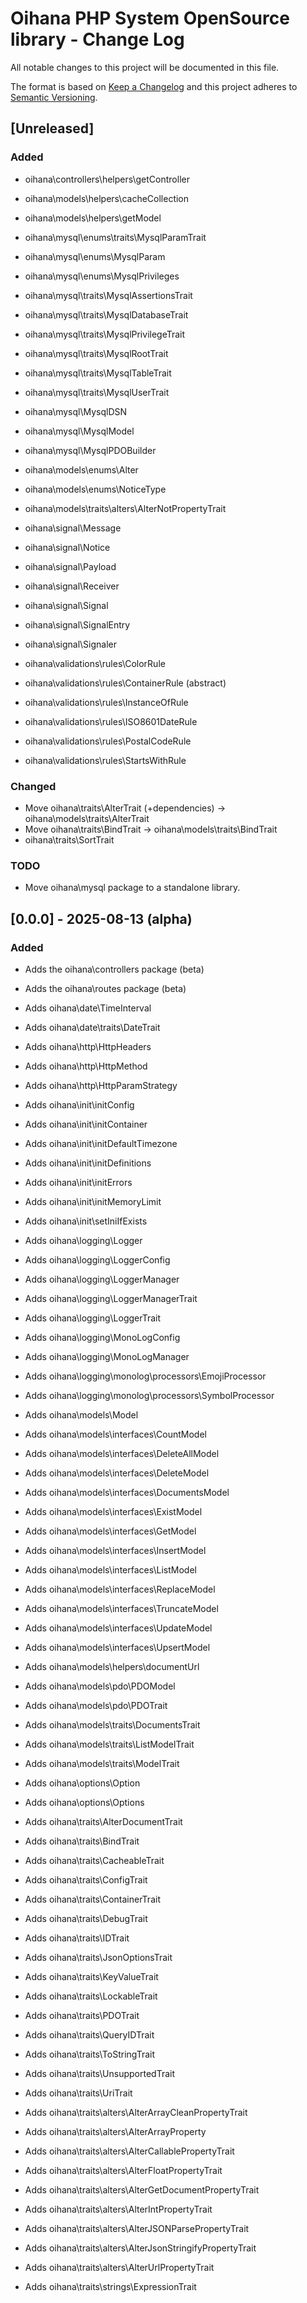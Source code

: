 # Oihana PHP System OpenSource library - Change Log

All notable changes to this project will be documented in this file.

The format is based on [Keep a Changelog](http://keepachangelog.com/) and this project adheres to [Semantic Versioning](http://semver.org/).

## [Unreleased]

### Added

- oihana\controllers\helpers\getController

- oihana\models\helpers\cacheCollection
- oihana\models\helpers\getModel

- oihana\mysql\enums\traits\MysqlParamTrait
- oihana\mysql\enums\MysqlParam
- oihana\mysql\enums\MysqlPrivileges
- oihana\mysql\traits\MysqlAssertionsTrait
- oihana\mysql\traits\MysqlDatabaseTrait
- oihana\mysql\traits\MysqlPrivilegeTrait
- oihana\mysql\traits\MysqlRootTrait
- oihana\mysql\traits\MysqlTableTrait
- oihana\mysql\traits\MysqlUserTrait
- oihana\mysql\MysqlDSN
- oihana\mysql\MysqlModel
- oihana\mysql\MysqlPDOBuilder

- oihana\models\enums\Alter
- oihana\models\enums\NoticeType
- oihana\models\traits\alters\AlterNotPropertyTrait

- oihana\signal\Message
- oihana\signal\Notice
- oihana\signal\Payload
- oihana\signal\Receiver
- oihana\signal\Signal
- oihana\signal\SignalEntry
- oihana\signal\Signaler

- oihana\validations\rules\ColorRule
- oihana\validations\rules\ContainerRule (abstract)
- oihana\validations\rules\InstanceOfRule
- oihana\validations\rules\ISO8601DateRule
- oihana\validations\rules\PostalCodeRule
- oihana\validations\rules\StartsWithRule

### Changed

- Move oihana\traits\AlterTrait (+dependencies) -> oihana\models\traits\AlterTrait
- Move oihana\traits\BindTrait -> oihana\models\traits\BindTrait
- oihana\traits\SortTrait

### TODO

  - Move oihana\mysql package to a standalone library.

## [0.0.0] - 2025-08-13 (alpha)

### Added

- Adds the oihana\controllers package (beta)
- Adds the oihana\routes package (beta)

- Adds oihana\date\TimeInterval
- Adds oihana\date\traits\DateTrait

- Adds oihana\http\HttpHeaders
- Adds oihana\http\HttpMethod
- Adds oihana\http\HttpParamStrategy

- Adds oihana\init\initConfig
- Adds oihana\init\initContainer
- Adds oihana\init\initDefaultTimezone
- Adds oihana\init\initDefinitions
- Adds oihana\init\initErrors
- Adds oihana\init\initMemoryLimit
- Adds oihana\init\setIniIfExists

- Adds oihana\logging\Logger
- Adds oihana\logging\LoggerConfig
- Adds oihana\logging\LoggerManager
- Adds oihana\logging\LoggerManagerTrait
- Adds oihana\logging\LoggerTrait
- Adds oihana\logging\MonoLogConfig
- Adds oihana\logging\MonoLogManager
- Adds oihana\logging\monolog\processors\EmojiProcessor
- Adds oihana\logging\monolog\processors\SymbolProcessor

- Adds oihana\models\Model
- Adds oihana\models\interfaces\CountModel
- Adds oihana\models\interfaces\DeleteAllModel
- Adds oihana\models\interfaces\DeleteModel
- Adds oihana\models\interfaces\DocumentsModel
- Adds oihana\models\interfaces\ExistModel
- Adds oihana\models\interfaces\GetModel
- Adds oihana\models\interfaces\InsertModel
- Adds oihana\models\interfaces\ListModel
- Adds oihana\models\interfaces\ReplaceModel
- Adds oihana\models\interfaces\TruncateModel
- Adds oihana\models\interfaces\UpdateModel
- Adds oihana\models\interfaces\UpsertModel
- Adds oihana\models\helpers\documentUrl
- Adds oihana\models\pdo\PDOModel
- Adds oihana\models\pdo\PDOTrait
- Adds oihana\models\traits\DocumentsTrait
- Adds oihana\models\traits\ListModelTrait
- Adds oihana\models\traits\ModelTrait

- Adds oihana\options\Option
- Adds oihana\options\Options

- Adds oihana\traits\AlterDocumentTrait
- Adds oihana\traits\BindTrait
- Adds oihana\traits\CacheableTrait
- Adds oihana\traits\ConfigTrait
- Adds oihana\traits\ContainerTrait
- Adds oihana\traits\DebugTrait
- Adds oihana\traits\IDTrait
- Adds oihana\traits\JsonOptionsTrait
- Adds oihana\traits\KeyValueTrait
- Adds oihana\traits\LockableTrait
- Adds oihana\traits\PDOTrait
- Adds oihana\traits\QueryIDTrait
- Adds oihana\traits\ToStringTrait
- Adds oihana\traits\UnsupportedTrait
- Adds oihana\traits\UriTrait

- Adds oihana\traits\alters\AlterArrayCleanPropertyTrait
- Adds oihana\traits\alters\AlterArrayProperty
- Adds oihana\traits\alters\AlterCallablePropertyTrait
- Adds oihana\traits\alters\AlterFloatPropertyTrait
- Adds oihana\traits\alters\AlterGetDocumentPropertyTrait
- Adds oihana\traits\alters\AlterIntPropertyTrait
- Adds oihana\traits\alters\AlterJSONParsePropertyTrait
- Adds oihana\traits\alters\AlterJsonStringifyPropertyTrait
- Adds oihana\traits\alters\AlterUrlPropertyTrait

- Adds oihana\traits\strings\ExpressionTrait

